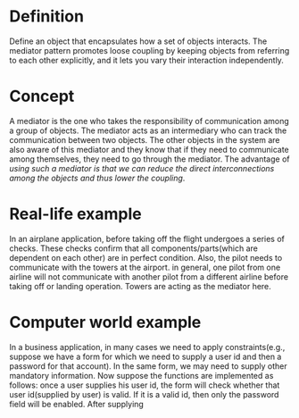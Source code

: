 # Definition
Define an object that encapsulates how a set of objects interacts. The mediator pattern promotes loose coupling by keeping objects from referring to each other explicitly, and it lets you vary their interaction independently.

# Concept
A mediator is the one who takes the responsibility of communication among a group of objects. The mediator acts as an intermediary who can track the communication between two objects. The other objects in the system are also aware of this mediator and they know that if they need to communicate among themselves, they need to go through the mediator. The advantage of *using such a mediator is that we can reduce the direct interconnections among the objects and thus lower the coupling*.

# Real-life example
In an airplane application, before taking off the flight undergoes a series of checks. These checks confirm that all components/parts(which are dependent on each other) are in perfect condition.
Also, the pilot needs to communicate with the towers at the airport. in general, one pilot from one airline will not communicate with another pilot from a different airline before taking off or landing operation. Towers are acting as the mediator here.

# Computer world example
In a business application, in many cases we need to apply constraints(e.g., suppose we have a form for which we need to supply a user id and then a password for that account). In the same form, we may need to supply other mandatory information. Now suppose the functions are implemented as follows: once a user supplies his user id, the form will check whether that user id(supplied by user) is valid. If it is a valid id, then only the password field will be enabled. After supplying 
